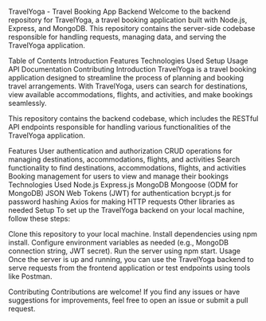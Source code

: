 TravelYoga - Travel Booking App Backend
Welcome to the backend repository for TravelYoga, a travel booking application built with Node.js, Express, and MongoDB. This repository contains the server-side codebase responsible for handling requests, managing data, and serving the TravelYoga application.

Table of Contents
Introduction
Features
Technologies Used
Setup
Usage
API Documentation
Contributing
Introduction
TravelYoga is a travel booking application designed to streamline the process of planning and booking travel arrangements. With TravelYoga, users can search for destinations, view available accommodations, flights, and activities, and make bookings seamlessly.

This repository contains the backend codebase, which includes the RESTful API endpoints responsible for handling various functionalities of the TravelYoga application.

Features
User authentication and authorization
CRUD operations for managing destinations, accommodations, flights, and activities
Search functionality to find destinations, accommodations, flights, and activities
Booking management for users to view and manage their bookings
Technologies Used
Node.js
Express.js
MongoDB
Mongoose (ODM for MongoDB)
JSON Web Tokens (JWT) for authentication
bcrypt.js for password hashing
Axios for making HTTP requests
Other libraries as needed
Setup
To set up the TravelYoga backend on your local machine, follow these steps:

Clone this repository to your local machine.
Install dependencies using npm install.
Configure environment variables as needed (e.g., MongoDB connection string, JWT secret).
Run the server using npm start.
Usage
Once the server is up and running, you can use the TravelYoga backend to serve requests from the frontend application or test endpoints using tools like Postman.


Contributing
Contributions are welcome! If you find any issues or have suggestions for improvements, feel free to open an issue or submit a pull request.
